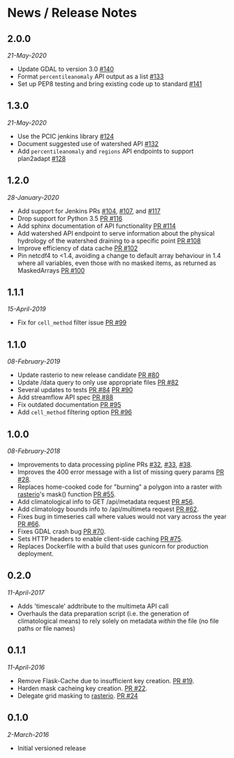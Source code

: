 # News / Release Notes

## 2.0.0
*21-May-2020*

* Update GDAL to version 3.0 [#140](https://github.com/pacificclimate/climate-explorer-backend/pull/140)
* Format `percentileanomaly` API output as a list [#133](https://github.com/pacificclimate/climate-explorer-backend/pull/137)
* Set up PEP8 testing and bring existing code up to standard [#141](https://github.com/pacificclimate/climate-explorer-backend/pull/141)


## 1.3.0
*21-May-2020*

* Use the PCIC jenkins library [#124](https://github.com/pacificclimate/climate-explorer-backend/pull/124)
* Document suggested use of watershed API [#132](https://github.com/pacificclimate/climate-explorer-backend/pull/132)
* Add `percentileanomaly` and `regions` API endpoints to support plan2adapt [#128](https://github.com/pacificclimate/climate-explorer-backend/pull/128)

## 1.2.0
*28-January-2020*

* Add support for Jenkins PRs [#104](https://github.com/pacificclimate/climate-explorer-backend/pull/104), [#107](https://github.com/pacificclimate/climate-explorer-backend/pull/107), and [#117](https://github.com/pacificclimate/climate-explorer-backend/pull/117)
* Drop support for Python 3.5 [PR #116](https://github.com/pacificclimate/climate-explorer-backend/pull/116)
* Add sphinx documentation of API functionality [PR #114](https://github.com/pacificclimate/climate-explorer-backend/pull/114)
* Add watershed API endpoint to serve information about the physical hydrology of the watershed draining to a specific point [PR #108](https://github.com/pacificclimate/climate-explorer-backend/pull/108)
* Improve efficiency of data cache [PR #102](https://github.com/pacificclimate/climate-explorer-backend/pull/102)
* Pin netcdf4 to <1.4, avoiding a change to default array behaviour in 1.4 where all variables, even those with no masked items, as returned as MaskedArrays [PR #100](https://github.com/pacificclimate/climate-explorer-backend/pull/100)

## 1.1.1
*15-April-2019*

* Fix for `cell_method` filter issue [PR #99](https://github.com/pacificclimate/climate-explorer-backend/pull/99) 

## 1.1.0

*08-February-2019*

* Update rasterio to new release candidate [PR #80](https://github.com/pacificclimate/climate-explorer-backend/pull/80)
* Update /data query to only use appropriate files [PR #82](https://github.com/pacificclimate/climate-explorer-backend/pull/82)
* Several updates to tests [PR #84](https://github.com/pacificclimate/climate-explorer-backend/pull/84) [PR #90](https://github.com/pacificclimate/climate-explorer-backend/pull/90)
* Add streamflow API spec [PR #88](https://github.com/pacificclimate/climate-explorer-backend/pull/88)
* Fix outdated documentation [PR #95](https://github.com/pacificclimate/climate-explorer-backend/pull/95)
* Add `cell_method` filtering option [PR #96](https://github.com/pacificclimate/climate-explorer-backend/pull/96)

## 1.0.0

*08-February-2018*

* Improvements to data processing pipline PRs [#32](https://github.com/pacificclimate/climate-explorer-backend/pull/32), [#33](https://github.com/pacificclimate/climate-explorer-backend/pull/33), [#38](https://github.com/pacificclimate/climate-explorer-backend/pull/38).
* Improves the 400 error message with a list of missing query params [PR #28](https://github.com/pacificclimate/climate-explorer-backend/pull/28).
* Replaces home-cooked code for "burning" a polygon into a raster with [rasterio](https://github.com/mapbox/rasterio)'s mask() function [PR #55](https://github.com/pacificclimate/climate-explorer-backend/pull/55).
* Add climatological info to GET /api/metadata request [PR #56](https://github.com/pacificclimate/climate-explorer-backend/pull/56).
* Add climatology bounds info to /api/multimeta request [PR #62](https://github.com/pacificclimate/climate-explorer-backend/pull/62).
* Fixes bug in timeseries call where values would not vary across the year [PR #66](https://github.com/pacificclimate/climate-explorer-backend/pull/66).
* Fixes GDAL crash bug [PR #70](https://github.com/pacificclimate/climate-explorer-backend/pull/70).
* Sets HTTP headers to enable client-side caching [PR #75](https://github.com/pacificclimate/climate-explorer-backend/pull/75).
* Replaces Dockerfile with a build that uses gunicorn for production deployment.

## 0.2.0

*11-April-2017*

* Adds 'timescale' addtribute to the multimeta API call
* Overhauls the data preparation script (i.e. the generation of climatological means) to rely solely on metadata *within* the file (no file paths or file names)

## 0.1.1

*11-April-2016*

* Remove Flask-Cache due to insufficient key creation. [PR #19](https://github.com/pacificclimate/climate-explorer-backend/pull/19).
* Harden mask cacheing key creation. [PR #22](https://github.com/pacificclimate/climate-explorer-backend/pull/22).
* Delegate grid masking to [rasterio](https://github.com/mapbox/rasterio). [PR #24](https://github.com/pacificclimate/climate-explorer-backend/pull/24)

## 0.1.0

*2-March-2016*

* Initial versioned release
